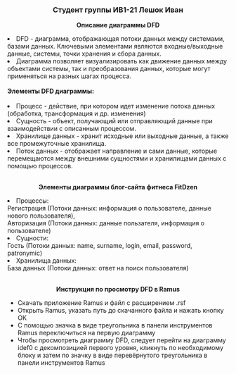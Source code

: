 <h3 align="center">Студент группы ИВ1-21 Лешок Иван</h3>
<p align="center"><b>Описание диаграммы DFD </b></p>
  <li> DFD - диаграмма, отображающая потоки данных между системами, базами данных. Ключевыми элементами
  являются входные/выходные данные, системы, точки хранения и сбора данных. 
  <li>Диаграмма позволяет визуализировать как 
  движение данных между объектами системы, так и преобразования данных, которые могут применяться на разных шагах процесса.</li>
  <br>
  <b>Элементы DFD диаграммы:</b><br><br>
   <li>Процесс - действие, при котором идет изменение потока данных (обработка, трансформация и др. изменения) </li>
   <li>Сущность - объект, получающий или отправляющий данные при взаимодействии с описанным процессом. </li>
   <li>Хранилище данных - хранит исходные или выходные данные, а также все промежуточные хранилища. </li>
    <li>Поток данных - отображает направление и сами данные, которые перемещаются между внешними сущностями и хранилищами данных с помощью процессов. </li>
  <br>
<p align="center"><b>Элементы диаграммы блог-сайта фитнеса FitDzen</b></p>
  <li>Процессы:
  <br>Регистрация (Потоки данных: информация о пользователе, данные нового пользователя), 
  <br>Авторизация (Потоки данных: данные пользателя, информация о пользователе)</li>
  <li>Сущности: <br>Гость (Потоки данных: name, surname, login, email, password, patronymic)</li>
  </li>
  <li>Хранилища данных:
  <br> База данных (Потоки данных: ответ на поиск пользователя)</li><br>
<p align="center"><b>Инструкция по просмотру DFD в Ramus</b></p>
<ul>
  <li>Скачать приложение Ramus и файл c расширением .rsf</li>
  <li>Открыть Ramus, указать путь до скачанного файла и нажать кнопку OK</li>
  <li>С помощью значка в виде треугольника в панели инструментов Ramus переключиться на первую диаграмму</li>
  <li>Чтобы просмотреть диаграмму DFD, следует перейти на диаграмму idef0 с декомпозицией первого уровня, кликнуть по необходимому блоку и затем по значку в виде перевёрнутого треугольника в панели инструментов Ramus
</ul>
